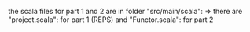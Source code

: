 the scala files for part 1 and 2 are in folder "src/main/scala":
=> there are "project.scala": for part 1 (REPS)
and "Functor.scala": for part 2
